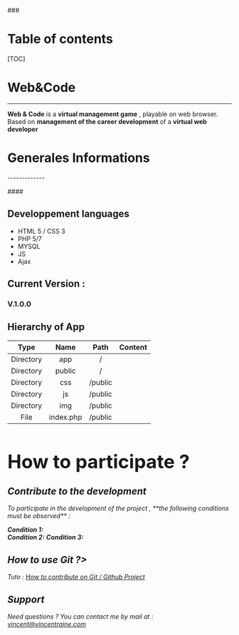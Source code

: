 ###<h1> Table of contents</h1>

[TOC]


**Web&Code**
===================
----------
**Web & Code** is a **virtual management game** , playable on web browser.
Based on **management of the career development** of a **virtual web developer**

<h1>Generales Informations</h1>
-------------



####<h2><i class="icon-file"></i> Developpement languages</h2>

 - HTML 5 / CSS 3
 - PHP 5/7
 - MYSQL
 - JS
 - Ajax

#### <h2><i class="icon-hdd"></i> Current Version :</h2>**<h3>V.1.0.0</h3>**

#### <h2><i class="icon-folder-open"></i> Hierarchy of App</h2>

|   Type   |     Name     |    Path   | Content|
| :------: | :-----------:| :--------:|:------:|  
| Directory| app          |  /        |        |
| Directory| public       |  /        |        |
| Directory| css          |  /public  |        |
| Directory| js           |  /public  |        |
| Directory| img          |  /public  |        |
| File     | index.php    |  /public  |        |


**<h1><i class="icon-folder-open"></i> How to participate ?</h1>**
-------------------



<h2><i class="icon-hdd">Contribute to the development</h2>
To participate in the development of the project , **the following conditions must be observed** :

**Condition 1:**   
**Condition 2:**
**Condition 3:**


**<h2><i class="icon-file"> How to use Git ?></h2>**
Tuto : <a href="https://git-scm.com/book/en/v2/GitHub-Contributing-to-a-Project">How to contribute on Git / Github Project</a>

**<h2><i class="icon-hdd"> Support</h2>** 

 Need questions ? You can contact me by mail at : 
 <vincent@vincentraine.com>

